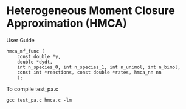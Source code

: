# Heterogeneous Moment Closure Approximation (HMCA)

User Guide

    hmca_mf_func (
        const double *y,
        double *dydt,
        int n_species_0, int n_species_1, int n_unimol, int n_bimol,
        const int *reactions, const double *rates, hmca_nn nn
        );


To compile test_pa.c

    gcc test_pa.c hmca.c -lm
